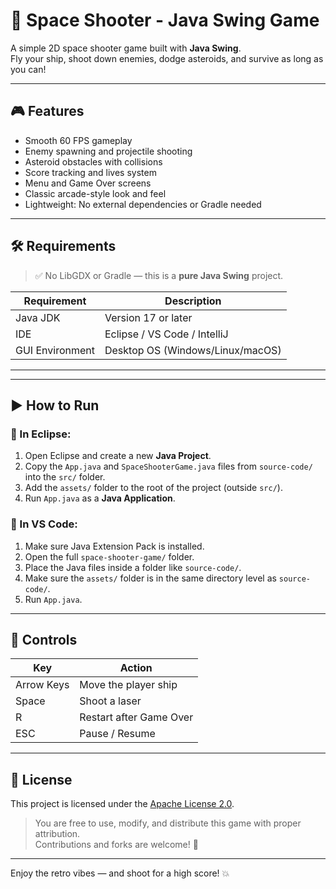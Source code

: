 # 🚀 Space Shooter - Java Swing Game

A simple 2D space shooter game built with **Java Swing**.  
Fly your ship, shoot down enemies, dodge asteroids, and survive as long as you can!

---

## 🎮 Features

- Smooth 60 FPS gameplay
- Enemy spawning and projectile shooting
- Asteroid obstacles with collisions
- Score tracking and lives system
- Menu and Game Over screens
- Classic arcade-style look and feel
- Lightweight: No external dependencies or Gradle needed

---

## 🛠 Requirements

> ✅ No LibGDX or Gradle — this is a **pure Java Swing** project.

| Requirement      | Description                     |
|------------------|---------------------------------|
| Java JDK         | Version 17 or later             |
| IDE              | Eclipse / VS Code / IntelliJ    |
| GUI Environment  | Desktop OS (Windows/Linux/macOS)|

---


---

## ▶️ How to Run

### 📌 In Eclipse:
1. Open Eclipse and create a new **Java Project**.
2. Copy the `App.java` and `SpaceShooterGame.java` files from `source-code/` into the `src/` folder.
3. Add the `assets/` folder to the root of the project (outside `src/`).
4. Run `App.java` as a **Java Application**.

### 📌 In VS Code:
1. Make sure Java Extension Pack is installed.
2. Open the full `space-shooter-game/` folder.
3. Place the Java files inside a folder like `source-code/`.
4. Make sure the `assets/` folder is in the same directory level as `source-code/`.
5. Run `App.java`.

---

## 🧩 Controls

| Key       | Action                |
|-----------|------------------------|
| Arrow Keys | Move the player ship  |
| Space      | Shoot a laser         |
| R          | Restart after Game Over |
| ESC        | Pause / Resume        |

---

## 📜 License

This project is licensed under the [Apache License 2.0](LICENSE).

> You are free to use, modify, and distribute this game with proper attribution.  
> Contributions and forks are welcome! 🌟

---

Enjoy the retro vibes — and shoot for a high score! 💥

